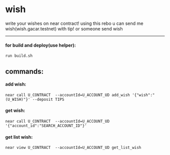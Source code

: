 # wish


write your wishes on near contract!
using this rebo u can send me wish(wish.gacar.testnet) with tip!  or someone send wish  
_____
 #### for build and deploy(use helper):
 `run build.sh`
 ## commands:

 #### add wish:
 ` near call U_CONTRACT  --accountId=U_ACCOUNT_UD add_wish '{"wish":"(U_WISH)"}' --deposit TIPS `
 #### get wish:
 `near call U_CONTRACT  --accountId=U_ACCOUNT_UD '{"account_id":"SEARCH_ACCOUNT_ID"}' `
 #### get list wish: 
 `near view U_CONTRACT  --accountId=U_ACCOUNT_UD get_list_wish `
 
 
